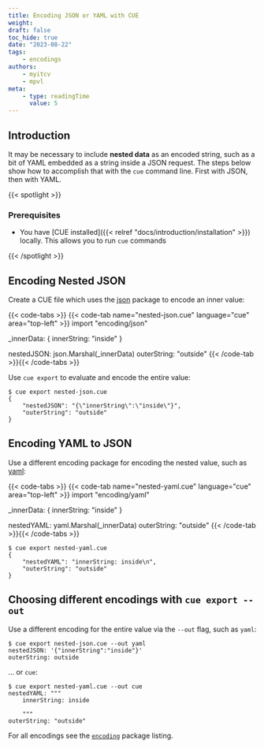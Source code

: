 ```yaml
---
title: Encoding JSON or YAML with CUE
weight:
draft: false
toc_hide: true
date: "2023-08-22"
tags:
    - encodings
authors:
    - myitcv
    - mpvl
meta:
    - type: readingTime
      value: 5
---
```


## Introduction

It may be necessary to include **nested data** as an encoded string, such as a bit
of YAML embedded as a string inside a JSON request. The steps below show how to
accomplish that with the `cue` command line. First with JSON, then with YAML.

{{< spotlight >}}

### Prerequisites

-   You have [CUE installed]({{< relref "docs/introduction/installation" >}})
    locally. This allows you to run `cue` commands

{{< /spotlight >}}

## Encoding Nested JSON

Create a CUE file which uses the
[json](https://pkg.go.dev/cuelang.org/go/pkg/encoding/json) package to encode an
inner value:

{{< code-tabs >}}
{{< code-tab name="nested-json.cue" language="cue" area="top-left" >}}
import "encoding/json"

_innerData: {
	innerString: "inside"
}

nestedJSON:  json.Marshal(_innerData)
outerString: "outside"
{{< /code-tab >}}{{< /code-tabs >}}

Use `cue export` to evaluate and encode the entire value:

```text { title="TERMINAL" type="terminal" codeToCopy="Y3VlIGV4cG9ydCBuZXN0ZWQtanNvbi5jdWU=" }
$ cue export nested-json.cue
{
    "nestedJSON": "{\"innerString\":\"inside\"}",
    "outerString": "outside"
}
```

## Encoding YAML to JSON

Use a different encoding package for encoding the nested value, such as
[yaml](https://pkg.go.dev/cuelang.org/go/pkg/encoding/yaml):

{{< code-tabs >}}
{{< code-tab name="nested-yaml.cue" language="cue" area="top-left" >}}
import "encoding/yaml"

_innerData: {
	innerString: "inside"
}

nestedYAML:  yaml.Marshal(_innerData)
outerString: "outside"
{{< /code-tab >}}{{< /code-tabs >}}

```text { title="TERMINAL" type="terminal" codeToCopy="Y3VlIGV4cG9ydCBuZXN0ZWQteWFtbC5jdWU=" }
$ cue export nested-yaml.cue
{
    "nestedYAML": "innerString: inside\n",
    "outerString": "outside"
}
```

## Choosing different encodings with `cue export --out`

Use a different encoding for the entire value via the `--out` flag, such as
`yaml`:

```text { title="TERMINAL" type="terminal" codeToCopy="Y3VlIGV4cG9ydCBuZXN0ZWQtanNvbi5jdWUgLS1vdXQgeWFtbA==" }
$ cue export nested-json.cue --out yaml
nestedJSON: '{"innerString":"inside"}'
outerString: outside
```

... or `cue`:

```text { title="TERMINAL" type="terminal" codeToCopy="Y3VlIGV4cG9ydCBuZXN0ZWQteWFtbC5jdWUgLS1vdXQgY3Vl" }
$ cue export nested-yaml.cue --out cue
nestedYAML: """
	innerString: inside

	"""
outerString: "outside"
```

For all encodings see the
[`encoding`](https://pkg.go.dev/cuelang.org/go/pkg/encoding/) package listing.
